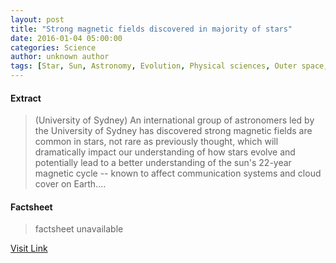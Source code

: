 ```yaml
---
layout: post
title: "Strong magnetic fields discovered in majority of stars"
date: 2016-01-04 05:00:00
categories: Science
author: unknown author
tags: [Star, Sun, Astronomy, Evolution, Physical sciences, Outer space, Science, Physics, Nature]
---
```



#### Extract
>(University of Sydney) An international group of astronomers led by the University of Sydney has discovered strong magnetic fields are common in stars, not rare as previously thought, which will dramatically impact our understanding of how stars evolve and potentially lead to a better understanding of the sun's 22-year magnetic cycle -- known to affect communication systems and cloud cover on Earth....

#### Factsheet
>factsheet unavailable

[Visit Link](http://www.eurekalert.org/pub_releases/2016-01/uos-smf010316.php)


